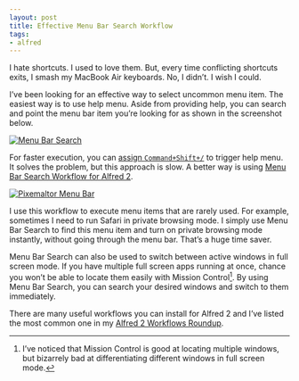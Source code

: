 ```yaml
---
layout: post
title: Effective Menu Bar Search Workflow
tags:
- alfred
---
```

I hate shortcuts. I used to love them. But, every time conflicting shortcuts exits, I smash my MacBook Air keyboards. No, I didn’t. I wish I could.

I’ve been looking for an effective way to select uncommon menu item. The easiest way is to use help menu. Aside from providing help, you can search and point the menu bar item you’re looking for as shown in the screenshot below.

[ ![Menu Bar Search][img] ](http://images.sayzlim.net/2013/09/menubar_help.jpg "Menu Bar Search")

[img]: http://images.sayzlim.net/2013/09/menubar_help.jpg "Menu Bar Search"

For faster execution, you can [assign `Command+Shift+/`](http://images.sayzlim.net/2013/09/menubar_search.jpg) to trigger help menu. It solves the problem, but this approach is slow. A better way is using [Menu Bar Search Workflow for Alfred 2](http://www.alfredforum.com/topic/653-menu-bar-search/ "Menu bar search - Share your Workflows - Alfred App Community Forum").

[ ![Pixemaltor Menu Bar][img2] ](http://images.sayzlim.net/2013/09/menubar_pixelmator.jpg "Pixemaltor Menu Bar")

[img2]: http://images.sayzlim.net/2013/09/menubar_pixelmator.jpg "Pixemaltor Menu Bar"

I use this workflow to execute menu items that are rarely used. For example, sometimes I need to run Safari in private browsing mode. I simply use Menu Bar Search to find this menu item and turn on private browsing mode instantly, without going through the menu bar. That’s a huge time saver.

Menu Bar Search can also be used to switch between active windows in full screen mode. If you have multiple full screen apps running at once, chance you won’t be able to locate them easily with Mission Control[^1]. By using Menu Bar Search, you can search your desired windows and switch to them immediately.

There are many useful workflows you can install for Alfred 2 and I’ve listed the most common one in my [Alfred 2 Workflows Roundup](http://sayzlim.net/best-alfred-2-workflows "Best Alfred 2 Workflows - Sayz Lim").

[^1]:  I’ve noticed that Mission Control is good at locating multiple windows, but bizarrely bad at differentiating different windows in full screen mode.